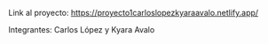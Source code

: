 Link al proyecto: https://proyecto1carloslopezkyaraavalo.netlify.app/

Integrantes: Carlos López y Kyara Avalo